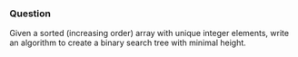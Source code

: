 ### Question

Given a sorted (increasing order) array with unique integer elements, write an algorithm to create a binary search tree with minimal height.
